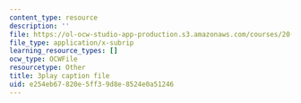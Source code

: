 ```yaml
---
content_type: resource
description: ''
file: https://ol-ocw-studio-app-production.s3.amazonaws.com/courses/20-219-becoming-the-next-bill-nye-writing-and-hosting-the-educational-show-january-iap-2015/e254eb67820e5ff39d8e8524e0a51246_RMRI-Q3PMLE.vtt
file_type: application/x-subrip
learning_resource_types: []
ocw_type: OCWFile
resourcetype: Other
title: 3play caption file
uid: e254eb67-820e-5ff3-9d8e-8524e0a51246
---
```

